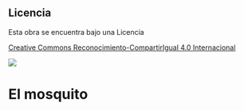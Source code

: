 Licencia
--------


Esta obra se encuentra bajo una Licencia

[Creative Commons Reconocimiento-CompartirIgual 4.0 Internacional](http://creativecommons.org/licenses/by-sa/4.0/)


![](http://es.creativecommons.org/blog/wp-content/uploads/2013/04/by-sa_petit.png)


 El mosquito
=============



